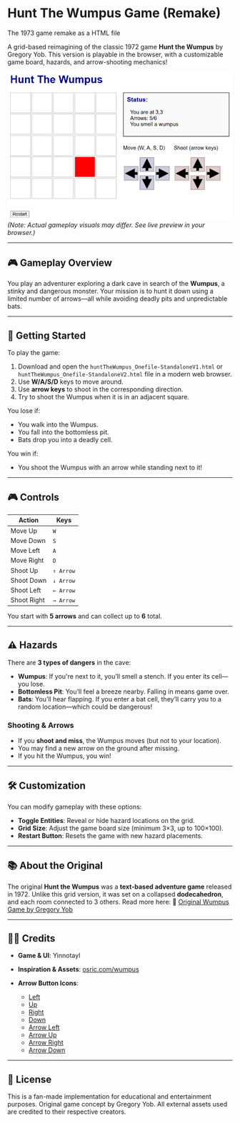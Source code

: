 # Hunt The Wumpus Game (Remake)
The 1973 game remake as a HTML file

A grid-based reimagining of the classic 1972 game **Hunt the Wumpus** by Gregory Yob. This version is playable in the browser, with a customizable game board, hazards, and arrow-shooting mechanics!

![Game Screenshot](release\gameplay.png)
*(Note: Actual gameplay visuals may differ. See live preview in your browser.)*

---

## 🎮 Gameplay Overview

You play an adventurer exploring a dark cave in search of the **Wumpus**, a stinky and dangerous monster. Your mission is to hunt it down using a limited number of arrows—all while avoiding deadly pits and unpredictable bats.

---

## 🚀 Getting Started

To play the game:

1. Download and open the `huntTheWumpus_Onefile-StandaloneV1.html` or `huntTheWumpus_Onefile-StandaloneV2.html` file in a modern web browser.
2. Use **W/A/S/D** keys to move around.
3. Use **arrow keys** to shoot in the corresponding direction.
4. Try to shoot the Wumpus when it is in an adjacent square.

You lose if:

* You walk into the Wumpus.
* You fall into the bottomless pit.
* Bats drop you into a deadly cell.

You win if:

* You shoot the Wumpus with an arrow while standing next to it!

---

## 🎮 Controls

| Action      | Keys      |
| ----------- | --------- |
| Move Up     | `W`       |
| Move Down   | `S`       |
| Move Left   | `A`       |
| Move Right  | `D`       |
| Shoot Up    | `↑ Arrow` |
| Shoot Down  | `↓ Arrow` |
| Shoot Left  | `← Arrow` |
| Shoot Right | `→ Arrow` |

You start with **5 arrows** and can collect up to **6** total.

---

## ⚠️ Hazards

There are **3 types of dangers** in the cave:

* **Wumpus**: If you're next to it, you’ll smell a stench. If you enter its cell—you lose.
* **Bottomless Pit**: You’ll feel a breeze nearby. Falling in means game over.
* **Bats**: You’ll hear flapping. If you enter a bat cell, they’ll carry you to a random location—which could be dangerous!

### Shooting & Arrows

* If you **shoot and miss**, the Wumpus moves (but not to your location).
* You may find a new arrow on the ground after missing.
* If you hit the Wumpus, you win!

---

## 🛠 Customization

You can modify gameplay with these options:

* **Toggle Entities**: Reveal or hide hazard locations on the grid.
* **Grid Size**: Adjust the game board size (minimum 3×3, up to 100×100).
* **Restart Button**: Resets the game with new hazard placements.

---

## 📚 About the Original

The original **Hunt the Wumpus** was a **text-based adventure game** released in 1972. Unlike this grid version, it was set on a collapsed **dodecahedron**, and each room connected to 3 others. Read more here:
🔗 [Original Wumpus Game by Gregory Yob](http://www.atariarchives.org/bcc1/showpage.php?page=247)

---

## 👨‍💻 Credits

* **Game & UI**: Yinnotayl
* **Inspiration & Assets**: [osric.com/wumpus](https://osric.com/wumpus)
* **Arrow Button Icons**:

  * [Left](https://osric.com/wumpus/images/left.png)
  * [Up](https://osric.com/wumpus/images/up.png)
  * [Right](https://osric.com/wumpus/images/right.png)
  * [Down](https://osric.com/wumpus/images/down.png)
  * [Arrow Left](https://osric.com/wumpus/images/aleft.png)
  * [Arrow Up](https://osric.com/wumpus/images/aup.png)
  * [Arrow Right](https://osric.com/wumpus/images/aright.png)
  * [Arrow Down](https://osric.com/wumpus/images/adown.png)

---

## 📝 License

This is a fan-made implementation for educational and entertainment purposes. Original game concept by Gregory Yob. All external assets used are credited to their respective creators.

